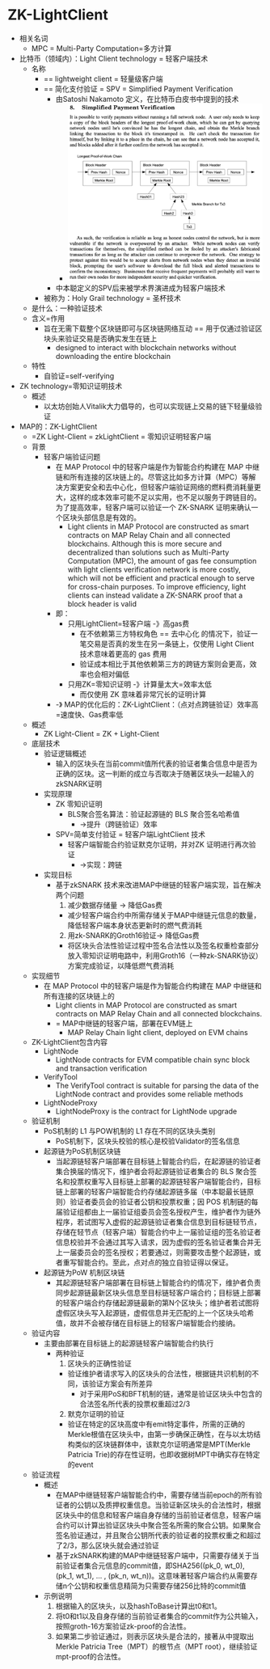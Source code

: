 # ZK-LightClient

* 相关名词 
  * MPC = Multi-Party Computation=多方计算 
* 比特币（领域内）：Light Client technology = 轻客户端技术 
  * 名称 
    * == lightweight client = 轻量级客户端 
    * == 简化支付验证 = SPV = Simplified Payment Verification 
      * 由Satoshi Nakamoto 定义，在比特币白皮书中提到的技术
        * ![simplified_payment_verification](../../assets/img/simplified_payment_verification.png)
      * 中本聪定义的SPV后来被学术界演进成为轻客户端技术 
    * 被称为：Holy Grail technology = 圣杯技术 
  * 是什么：一种验证技术 
  * 含义=作用 
    * 旨在无需下载整个区块链即可与区块链网络互动 == 用于仅通过验证区块头来验证交易是否确实发生在链上 
      * designed to interact with blockchain networks without downloading the entire blockchain 
  * 特性 
    * 自验证=self-verifying 
* ZK technology=零知识证明技术 
  * 概述 
    * 以太坊创始人Vitalik大力倡导的，也可以实现链上交易的链下轻量级验证 
* MAP的：ZK-LightClient 
  * =ZK Light-Client = zkLightClient = 零知识证明轻客户端 
  * 背景 
    * 轻客户端验证问题 
      * 在 MAP Protocol 中的轻客户端是作为智能合约构建在 MAP 中继链和所有连接的区块链上的。尽管这比如多方计算（MPC）等解决方案更安全和去中心化，但轻客户端验证网络的燃料费消耗量更大，这样的成本效率可能不足以实用，也不足以服务于跨链目的。为了提高效率，轻客户端可以验证一个 ZK-SNARK 证明来确认一个区块头部信息是有效的。 
        * Light clients in MAP Protocol are constructed as smart contracts on MAP Relay Chain and all connected blockchains. Although this is more secure and decentralized than solutions such as Multi-Party Computation (MPC), the amount of gas fee consumption with light clients verification network is more costly, which will not be efficient and practical enough to serve for cross-chain purposes. To improve efficiency, light clients can instead validate a ZK-SNARK proof that a block header is valid 
      * 即： 
        * 只用LightClient=轻客户端 -》高gas费 
          * 在不依赖第三方特权角色 == 去中心化 的情况下，验证一笔交易是否真的发生在另一条链上，仅使用 Light Client 技术意味着更高的 gas 费用 
          * 验证成本相比于其他依赖第三方的跨链方案则会更高，效率也会相对偏低 
        * 只用ZK=零知识证明 -》计算量太大=效率太低 
          * 而仅使用 ZK 意味着非常冗长的证明计算 
      * -》 MAP的优化后的：ZK-LightClient：（点对点跨链验证）效率高=速度快、Gas费率低 
  * 概述 
    * ZK Light-Client = ZK + Light-Client 
  * 底层技术 
    * 验证逻辑概述 
      * 输入的区块头在当前commit值所代表的验证者集合信息中是否为正确的区块。这一判断的成立与否取决于随著区块头一起输入的zkSNARK证明 
    * 实现原理 
      * ZK 零知识证明 
        * BLS聚合签名算法：验证起源链的 BLS 聚合签名哈希值 
          * ->提升（跨链验证）效率 
      * SPV=简单支付验证 = 轻客户端LightClient 技术 
        * 轻客户端智能合约验证默克尔证明，并对ZK 证明进行再次验证 
          * ->实现：跨链 
    * 实现目标 
      * 基于zkSNARK 技术来改进MAP中继链的轻客户端实现，旨在解决两个问题 
        1. 减少数据存储量 -> 降低Gas费 
          * 减少轻客户端合约中所需存储关于MAP中继链元信息的数量，降低轻客户端本身状态更新时的燃气费消耗 
        2. 用zk-SNARK的Groth16验证-> 降低Gas费 
          * 将区块头合法性验证过程中签名合法性以及签名权重检查部分放入零知识证明电路中，利用Groth16（一种zk-SNARK协议）方案完成验证，以降低燃气费消耗 
  * 实现细节 
    * 在 MAP Protocol 中的轻客户端是作为智能合约构建在 MAP 中继链和所有连接的区块链上的 
      * Light clients in MAP Protocol are constructed as smart contracts on MAP Relay Chain and all connected blockchains. 
      * = MAP中继链的轻客户端，部署在EVM链上 
        * MAP Relay Chain light client, deployed on EVM chains 
  * ZK-LightClient包含内容 
    * LightNode 
      * LightNode contracts for EVM compatible chain sync block and transaction verification 
    * VerifyTool 
      * The VerifyTool contract is suitable for parsing the data of the LightNode contract and provides some reliable methods 
    * LightNodeProxy 
      * LightNodeProxy is the contract for LightNode upgrade 
  * 验证机制 
    * PoS机制的 L1 与POW机制的 L1 存在不同的区块头类别 
      * PoS机制下，区块头校验的核心是校验Validator的签名信息 
    * 起源链为PoS机制区块链 
      * 当起源链轻客户端部署在目标链上智能合约后，在起源链的验证者集合换届的情况下，维护者会将起源链验证者集合的 BLS 聚合签名和投票权重写入目标链上部署的起源链轻客户端智能合约，目标链上部署的轻客户端智能合约存储起源链多届（中本聪最长链原则）验证者委员会的验证者公钥和投票权重；因 POS 机制链的每届验证组都由上一届验证组委员会签名授权产生，维护者作为链外程序，若试图写入虚假的起源链验证者集合信息到目标链轻节点，存储在轻节点（轻客户端）智能合约中上一届验证组的签名验证者信息校验并不会通过其写入请求，因为虚假的签名验证者集合并无上一届委员会的签名授权；若要通过，则需要攻击整个起源链，或者重写智能合约。至此，点对点的独立自验证得以保证。 
    * 起源链为PoW 机制区块链 
      * 其起源链轻客户端部署在目标链上智能合约的情况下，维护者负责同步起源链最新区块头信息至目标链轻客户端合约；目标链上部署的轻客户端合约存储起源链最新的第N个区块头；维护者若试图将虚假区块头写入起源链，虚假信息并无匹配的上一个区块头哈希值，故并不会被存储在目标链上的轻客户端智能合约接纳。 
  * 验证内容 
    * 主要由部署在目标链上的起源链轻客户端智能合约执行 
      * 两种验证 
        1. 区块头的正确性验证 
          * 验证维护者请求写入的区块头的合法性，根据链共识机制的不同，该验证方案会有所差异 
            * 对于采用PoS和BFT机制的链，通常是验证区块头中包含的合法签名所代表的投票权重超过2/3 
        2. 默克尔证明的验证 
          * 验证在特定的区块高度中有emit特定事件，所需的正确的Merkle根值在区块头中，由第一步确保正确性，在与以太坊结构类似的区块链群体中，该默克尔证明通常是MPT(Merkle Patricia Trie)的存在性证明，也即收据树MPT中确实存在特定的event 
  * 验证流程 
    * 概述 
      * 在MAP中继链轻客户端智能合约中，需要存储当前epoch的所有验证者的公钥以及质押权重信息。当验证新区块头的合法性时，根据区块头中的信息和轻客户端自身存储的当前验证者信息，轻客户端合约可以计算出验证区块头中聚合签名所需的聚合公钥。如果聚合签名验证通过，并且聚合公钥所代表的验证者的投票权重之和超过了2/3，那么区块头就会通过验证 
      * 基于zkSNARK构建的MAP中继链轻客户端中，只需要存储关于当前验证者集合元信息的commit值，即SHA256((pk_0, wt_0), (pk_1, wt_1), ... , (pk_n, wt_n))。这意味著轻客户端合约从需要存储n个公钥和权重信息精简为只需要存储256比特的commit值 
    * 示例说明 
      1. 根据输入的区块头，以及hashToBase计算出t0和t1。 
      2. 将t0和t1以及自身存储的当前验证者集合的commit作为公共输入，按照groth-16方案验证zk-proof的合法性。 
      3. 如果第二步验证通过，则表示区块头是合法的，接著从中提取出Merkle Patricia Tree（MPT）的根节点（MPT root），继续验证mpt-proof的合法性。 
